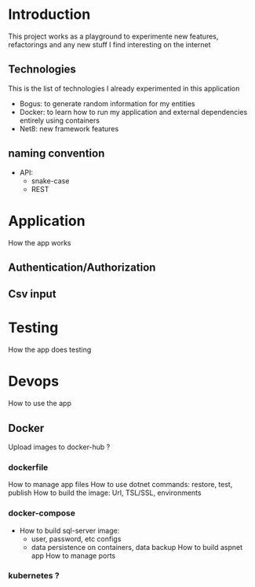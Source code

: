 # Introduction
This project works as a playground to experimente new features, refactorings and any new stuff I find
interesting on the internet

## Technologies
This is the list of technologies  I already experimented in this application

- Bogus: to generate random information for my entities
- Docker: to learn how to run my application and external dependencies entirely using containers
- Net8: new framework features

## naming convention

- API:
	- snake-case
	- REST

# Application
How the app works

## Authentication/Authorization

## Csv input

# Testing
How the app does testing

# Devops
How to use the app

## Docker
Upload images to docker-hub ?

### dockerfile
How to manage app files
How to use dotnet commands: restore, test, publish
How to build the image: Url, TSL/SSL, environments

### docker-compose
- How to build sql-server image: 
	- user, password, etc configs 
	- data persistence on containers, data backup
How to build aspnet app
How to manage ports

### kubernetes ?
